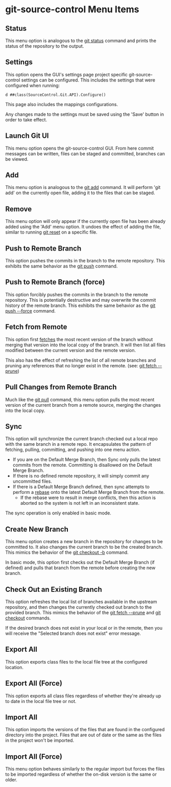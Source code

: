 # git-source-control Menu Items

## Status
This menu option is analogous to the [git status](https://git-scm.com/docs/git-status) command and prints the status of the repository to the output.


## Settings
This option opens the GUI's settings page project specific git-source-control settings can be configured. This includes the settings that were configured when running:
```
d ##class(SourceControl.Git.API).Configure()
```

This page also includes the mappings configurations.

Any changes made to the settings must be saved using the 'Save' button in order to take effect.


## Launch Git UI
This menu option opens the git-source-control GUI. From here commit messages can be written, files can be staged and committed, branches can be viewed.


## Add
This menu option is analogous to the [git add](https://git-scm.com/docs/git-add) command. It will perform 'git add' on the currently open file, adding it to the files that can be staged.


## Remove
This menu option will only appear if the currently open file has been already added using the 'Add' menu option. It undoes the effect of adding the file, similar to running [git reset](https://git-scm.com/docs/git-reset) on a specific file.


## Push to Remote Branch
This option pushes the commits in the branch to the remote repository. This exhibits the same behavior as the [git push](https://git-scm.com/docs/git-push) command.


## Push to Remote Branch (force)
This option forcibly pushes the commits in the branch to the remote repository. This is potentially destructive and may overwrite the commit history of the remote branch. This exhibits the same behavior as the [git push --force](https://git-scm.com/docs/git-push) command.


## Fetch from Remote
This option first [fetches](https://git-scm.com/docs/git-fetch) the most recent version of the branch without merging that version into the local copy of the branch.  It will then list all files modified between the current version and the remote version.

This also has the effect of refreshing the list of all remote branches and pruning any references that no longer exist in the remote.  (see: [git fetch --prune](https://git-scm.com/docs/git-fetch#Documentation/git-fetch.txt---prune))


## Pull Changes from Remote Branch
Much like the [git pull](https://git-scm.com/docs/git-pull) command, this menu option pulls the most recent version of the current branch from a remote source, merging the changes into the local copy.


## Sync
This option will synchronize the current branch checked out a local repo with the same branch in a remote repo.  It encapsulates the pattern of fetching, pulling, committing, and pushing into one menu action.
- If you are on the Default Merge Branch, then Sync only pulls the latest commits from the remote.  Committing is disallowed on the Default Merge Branch.
- If there is no defined remote repository, it will simply commit any uncommitted files.
- If there is a Default Merge Branch defined, then sync attempts to perform a [rebase](https://git-scm.com/docs/git-rebase) onto the latest Default Merge Branch from the remote.
    - If the rebase were to result in merge conflicts, then this action is aborted so the system is not left in an inconsistent state.

The sync operation is only enabled in basic mode.


## Create New Branch
This menu option creates a new branch in the repository for changes to be committed to. It also changes the current branch to be the created branch. This mimics the behavior of the [git checkout -b](https://git-scm.com/docs/git-checkout) command.

In basic mode, this option first checks out the Default Merge Branch (if defined) and pulls that branch from the remote before creating the new branch.


## Check Out an Existing Branch
This option refreshes the local list of branches available in the upstream repository, and then changes the currently checked out branch to the provided branch.  This mimics the behavior of the [git fetch --prune](https://git-scm.com/docs/git-fetch#Documentation/git-fetch.txt---prune) and [git checkout](https://git-scm.com/docs/git-checkout) commands.

If the desired branch does not exist in your local or in the remote, then you will receive the "Selected branch does not exist" error message.


## Export All
This option exports class files to the local file tree at the configured location.


## Export All (Force)
This option exports all class files regardless of whether they're already up to date in the local file tree or not.


## Import All
This option imports the versions of the files that are found in the configured directory into the project. Files that are out of date or the same as the files in the project won't be imported.


## Import All (Force)
This menu option behaves similarly to the regular import but forces the files to be imported regardless of whether the on-disk version is the same or older.
